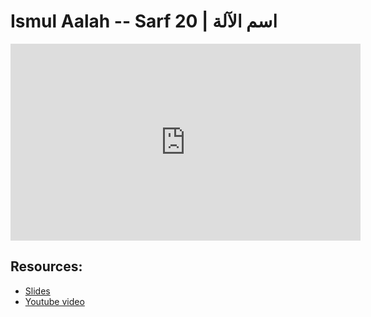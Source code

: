 # Ismul Aalah --  Sarf 20 | اسم الآلة

<iframe width="560" height="315" src="https://www.youtube-nocookie.com/embed/qkINxROi29k?start=0" frameborder="0" allow="accelerometer; autoplay; encrypted-media; gyroscope; picture-in-picture" allowfullscreen="allowfullscreen"></iframe><BR>



## Resources:
- [Slides](https://github.com/arshare/resources_balagha_pdfs)
- [Youtube video](https://www.youtube.com/watch?v=qkINxROi29k&list=PLzn0qdi6JpdvWf0IDGNfaiM-okPqDuQoc&index=$INDEX)
